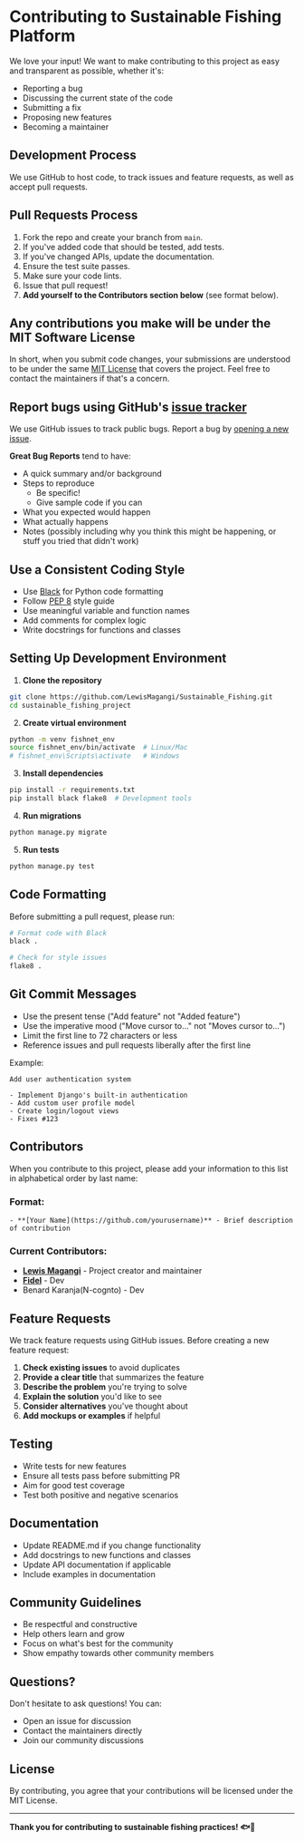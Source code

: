 # Contributing to Sustainable Fishing Platform

We love your input! We want to make contributing to this project as easy and transparent as possible, whether it's:

- Reporting a bug
- Discussing the current state of the code
- Submitting a fix
- Proposing new features
- Becoming a maintainer

## Development Process

We use GitHub to host code, to track issues and feature requests, as well as accept pull requests.

## Pull Requests Process

1. Fork the repo and create your branch from `main`.
2. If you've added code that should be tested, add tests.
3. If you've changed APIs, update the documentation.
4. Ensure the test suite passes.
5. Make sure your code lints.
6. Issue that pull request!
7. **Add yourself to the Contributors section below** (see format below).

## Any contributions you make will be under the MIT Software License

In short, when you submit code changes, your submissions are understood to be under the same [MIT License](http://choosealicense.com/licenses/mit/) that covers the project. Feel free to contact the maintainers if that's a concern.

## Report bugs using GitHub's [issue tracker](https://github.com/LewisMagangi/Sustainable_Fishing/issues)

We use GitHub issues to track public bugs. Report a bug by [opening a new issue](https://github.com/LewisMagangi/Sustainable_Fishing/issues/new).

**Great Bug Reports** tend to have:

- A quick summary and/or background
- Steps to reproduce
  - Be specific!
  - Give sample code if you can
- What you expected would happen
- What actually happens
- Notes (possibly including why you think this might be happening, or stuff you tried that didn't work)

## Use a Consistent Coding Style

- Use [Black](https://black.readthedocs.io/) for Python code formatting
- Follow [PEP 8](https://www.python.org/dev/peps/pep-0008/) style guide
- Use meaningful variable and function names
- Add comments for complex logic
- Write docstrings for functions and classes

## Setting Up Development Environment

1. **Clone the repository**

```bash
git clone https://github.com/LewisMagangi/Sustainable_Fishing.git
cd sustainable_fishing_project
```

2. **Create virtual environment**

```bash
python -m venv fishnet_env
source fishnet_env/bin/activate  # Linux/Mac
# fishnet_env\Scripts\activate   # Windows
```

3. **Install dependencies**

```bash
pip install -r requirements.txt
pip install black flake8  # Development tools
```

4. **Run migrations**

```bash
python manage.py migrate
```

5. **Run tests**

```bash
python manage.py test
```

## Code Formatting

Before submitting a pull request, please run:

```bash
# Format code with Black
black .

# Check for style issues
flake8 .
```

## Git Commit Messages

- Use the present tense ("Add feature" not "Added feature")
- Use the imperative mood ("Move cursor to..." not "Moves cursor to...")
- Limit the first line to 72 characters or less
- Reference issues and pull requests liberally after the first line

Example:

```
Add user authentication system

- Implement Django's built-in authentication
- Add custom user profile model
- Create login/logout views
- Fixes #123
```

## Contributors

When you contribute to this project, please add your information to this list in alphabetical order by last name:

### Format:

```
- **[Your Name](https://github.com/yourusername)** - Brief description of contribution
```

### Current Contributors:

- **[Lewis Magangi](https://github.com/LewisMagangi)** - Project creator and maintainer
- **[Fidel](https://github.com/phantom-kali)** - Dev
- Benard Karanja(N-cognto) - Dev

<!-- Add your name here when you contribute! -->

## Feature Requests

We track feature requests using GitHub issues. Before creating a new feature request:

1. **Check existing issues** to avoid duplicates
2. **Provide a clear title** that summarizes the feature
3. **Describe the problem** you're trying to solve
4. **Explain the solution** you'd like to see
5. **Consider alternatives** you've thought about
6. **Add mockups or examples** if helpful

## Testing

- Write tests for new features
- Ensure all tests pass before submitting PR
- Aim for good test coverage
- Test both positive and negative scenarios

## Documentation

- Update README.md if you change functionality
- Add docstrings to new functions and classes
- Update API documentation if applicable
- Include examples in documentation

## Community Guidelines

- Be respectful and constructive
- Help others learn and grow
- Focus on what's best for the community
- Show empathy towards other community members

## Questions?

Don't hesitate to ask questions! You can:

- Open an issue for discussion
- Contact the maintainers directly
- Join our community discussions

## License

By contributing, you agree that your contributions will be licensed under the MIT License.

---

**Thank you for contributing to sustainable fishing practices! 🐟💚**
